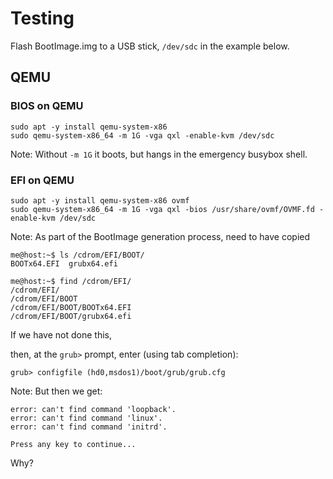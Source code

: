 # Testing

Flash BootImage.img to a USB stick, `/dev/sdc` in the example below.

## QEMU

### BIOS on QEMU

```
sudo apt -y install qemu-system-x86
sudo qemu-system-x86_64 -m 1G -vga qxl -enable-kvm /dev/sdc
```

Note: Without `-m 1G` it boots, but hangs in the emergency busybox shell.

### EFI on QEMU

```
sudo apt -y install qemu-system-x86 ovmf
sudo qemu-system-x86_64 -m 1G -vga qxl -bios /usr/share/ovmf/OVMF.fd -enable-kvm /dev/sdc
```

Note: As part of the BootImage generation process, need to have copied

```
me@host:~$ ls /cdrom/EFI/BOOT/
BOOTx64.EFI  grubx64.efi

me@host:~$ find /cdrom/EFI/
/cdrom/EFI/
/cdrom/EFI/BOOT
/cdrom/EFI/BOOT/BOOTx64.EFI
/cdrom/EFI/BOOT/grubx64.efi
```

If we have not done this,

then, at the `grub>` prompt, enter (using tab completion):

```
grub> configfile (hd0,msdos1)/boot/grub/grub.cfg
```

Note: But then we get:

```
error: can't find command 'loopback'.
error: can't find command 'linux'.
error: can't find command 'initrd'.

Press any key to continue...
```

Why?
